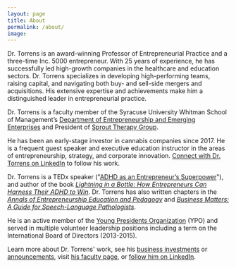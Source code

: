 ```yaml
---
layout: page
title: About
permalink: /about/
image: 
---
```


Dr. Torrens is an award-winning Professor of Entrepreneurial Practice and a three-time Inc. 5000 entrepreneur. With 25 years of experience, he has successfully led high-growth companies in the healthcare and education sectors. Dr. Torrens specializes in developing high-performing teams, raising capital, and navigating both buy- and sell-side mergers and acquisitions. His extensive expertise and achievements make him a distinguished leader in entrepreneurial practice.

Dr. Torrens is a faculty member of the Syracuse University Whitman School of Management’s [Department of Entrepreneurship and Emerging Enterprises](https://whitman.syracuse.edu/academic-areas/entrepreneurship-and-emerging-enterprises) and President of [Sprout Therapy Group](https://www.sprouttherapygroup.com/index.html).

He has been an early-stage investor in cannabis companies since 2017. He is a frequent guest speaker and executive education instructor in the areas of entrepreneurship, strategy, and corporate innovation. [Connect with Dr. Torrens on LinkedIn](https://www.linkedin.com/in/johnmtorrens/) to follow his work.

Dr. Torrens is a TEDx speaker ("[ADHD as an Entrepreneur’s Superpower](https://www.youtube.com/watch?v=XdT4DIiX7Nk&t=1s)"), and author of the book [*Lightning in a Bottle: How Entrepreneurs Can Harness Their ADHD to Win*](https://www.amazon.com/Lightning-Bottle-Entrepreneurs-Harness-Their/dp/B08SGMZZ6Y/ref=tmm_pap_swatch_0?_encoding=UTF8&dib_tag=se&dib=eyJ2IjoiMSJ9.N9_ihbq4RpjcCMspezYnAw.dwnwERJrNn5DvxA5xX-EqhMyKD4atUtTPI8zjHVoZ7k&qid=1721567840&sr=1-1). Dr. Torrens has  also written chapters in the [*Annals of Entrepreneurship Education and Pedagogy*](https://www.amazon.com/Annals-Entrepreneurship-Education-Pedagogy-2016/dp/178471917X/ref=tmm_pap_swatch_0?_encoding=UTF8&dib_tag=se&dib=eyJ2IjoiMSJ9.rtq9iaoh39j4J-wRtgZcjA.unAJUBm7_kQF9rvklC_TsuUlcwIYeYPFuT1uO2_T9rY&qid=1721323839&sr=8-1) and [*Business Matters: A Guide for Speech-Language Pathologists*](https://www.amazon.com/Business-Matters-Guide-Speech-Language-Pathologists/dp/1580411495).

He is an active member of the [Young Presidents Organization](https://www.ypo.org/) (YPO) and served in multiple volunteer leadership positions including a term on the International Board of Directors (2013-2015).

Learn more about Dr. Torrens' work, see his [business investments](https://johnmtorrens.com/investments/) or [announcements](https://johntorrens.relevant-research.com/announcements/), visit [his faculty page](https://whitman.syracuse.edu/faculty-and-research/faculty-staff-directory/details/jtorrens), or [follow him on LinkedIn](https://www.linkedin.com/in/johnmtorrens/).